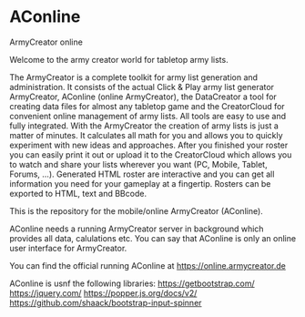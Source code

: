 # AConline
ArmyCreator online


Welcome to the army creator world for tabletop army lists. 

The ArmyCreator is a complete toolkit for army list generation and administration. 
It consists of the actual Click & Play army list generator ArmyCreator, AConline (online ArmyCreator), the DataCreator a tool for creating data files for almost any tabletop game and the CreatorCloud for convenient online management of army lists. 
All tools are easy to use and fully integrated. 
With the ArmyCreator the creation of army lists is just a matter of minutes. It calculates all math for you and allows you to quickly experiment with new ideas and approaches. 
After you finished your roster you can easily print it out or upload it to the CreatorCloud which allows you to watch and share your lists wherever you want (PC, Mobile, Tablet, Forums, …). 
Generated HTML roster are interactive and you can get all information you need for your gameplay at a fingertip. Rosters can be exported to HTML, text and BBcode.

This is the repository for the mobile/online ArmyCreator (AConline).

AConline needs a running ArmyCreator server in background which provides all data, calulations etc.
You can say that AConline is only an online  user interface for ArmyCreator.

You can find the official running AConline at https://online.armycreator.de


AConline is usnf the following libraries:
https://getbootstrap.com/
https://jquery.com/
https://popper.js.org/docs/v2/
https://github.com/shaack/bootstrap-input-spinner
